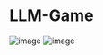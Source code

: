 # LLM-Game
 ![image](https://github.com/user-attachments/assets/4c5ef837-c947-4688-8983-75180c1916f0)
 ![image](https://feit-teaching.atlassian.net/f3a613d6-d795-48d3-a5a5-4c03124c0ee2#media-blob-url=true&id=2fbe7480-1b5a-4b9a-ada0-5abb80deb96f&collection=contentId-4229012&contextId=4229012&width=780&height=953&alt=%E5%BE%AE%E4%BF%A1%E5%9B%BE%E7%89%87_20250321100551.jpg)



